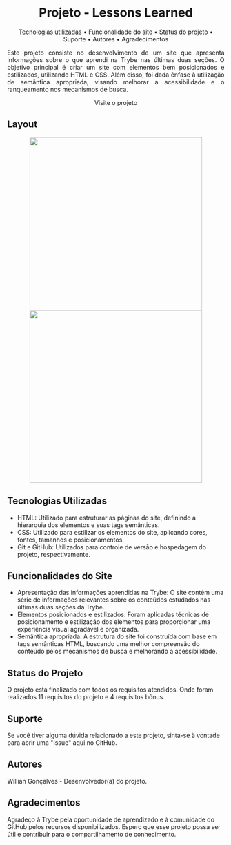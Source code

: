<h1 id="title" align="center">Projeto - Lessons Learned</h1>

<p id="index" align="center">
  <a href="#tech">Tecnologias utilizadas</a> • 
  <a herf="#function">Funcionalidade do site</a> • 
  <a herf="#status">Status do  projeto</a> • 
  <a herf="#support">Suporte</a> • 
  <a herf="#colab">Autores</a> • 
  <a herf="#thanks">Agradecimentos</a>
</p>

<p id="description" align="center" style="text-align:justify">
  Este projeto consiste no desenvolvimento de um site que apresenta informações sobre o que aprendi na Trybe nas últimas duas seções. O objetivo principal é criar um site com elementos bem posicionados e estilizados, utilizando HTML e CSS. Além disso, foi dada ênfase à utilização de semântica apropriada, visando melhorar a acessibilidade e o ranqueamento nos mecanismos de busca.
</p>
<p id="link" align="center">
  <a herf="https://lessons-learned-williandpg.vercel.app/">Visite o projeto</a>
</p>

<h2 id="layout">Layout</h2>

<p id="prints" align="center">
  <img src="" alt="" width="400px">
  <img src="" alt="" width="400px">
</p>

<h2 id="tech">Tecnologias Utilizadas</h2>

- HTML: Utilizado para estruturar as páginas do site, definindo a hierarquia dos elementos e suas tags semânticas.
- CSS: Utilizado para estilizar os elementos do site, aplicando cores, fontes, tamanhos e posicionamentos.
- Git e GitHub: Utilizados para controle de versão e hospedagem do projeto, respectivamente.

<h2 id="function">Funcionalidades do Site</h2>

- Apresentação das informações aprendidas na Trybe: O site contém uma série de informações relevantes sobre os conteúdos estudados nas últimas duas seções da Trybe.
- Elementos posicionados e estilizados: Foram aplicadas técnicas de posicionamento e estilização dos elementos para proporcionar uma experiência visual agradável e organizada.
- Semântica apropriada: A estrutura do site foi construída com base em tags semânticas HTML, buscando uma melhor compreensão do conteúdo pelos mecanismos de busca e melhorando a acessibilidade.

<h2 id="status">Status do Projeto</h2>

O projeto está finalizado com todos os requisitos atendidos. Onde foram realizados 11 requisitos do projeto e 4 requisitos bônus.

<h2 id="support">Suporte</h2>
Se você tiver alguma dúvida relacionado a este projeto, sinta-se à vontade para abrir uma "Issue" aqui no GitHub.

<h2 id="colab">Autores</h2>
Willian Gonçalves - Desenvolvedor(a) do projeto.

<h2 id="thanks">Agradecimentos</h2>

Agradeço à Trybe pela oportunidade de aprendizado e à comunidade do GitHub pelos recursos disponibilizados. Espero que esse projeto possa ser útil e contribuir para o compartilhamento de conhecimento.
